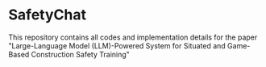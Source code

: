 # SafetyChat
This repository contains all codes and implementation details for the paper "Large-Language Model (LLM)-Powered System for Situated and Game-Based Construction Safety Training"
